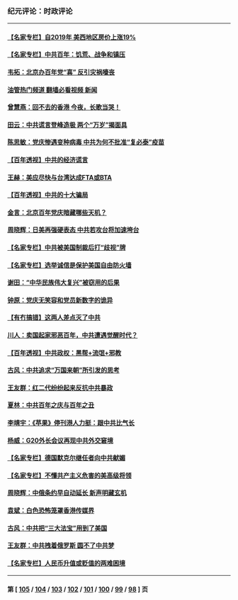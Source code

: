 ### 纪元评论：时政评论
---
#### [【名家专栏】自2019年 美西地区房价上涨19%](../../pages/nsc1025/n13062264.md?07030330) 
#### [【名家专栏】中共百年：饥荒、战争和镇压](../../pages/nsc1025/n13062268.md?07030330) 
#### [韦拓：北京办百年党“喜” 反引灾祸嚎丧](../../pages/nsc1025/n13061153.md?07030330) 
#### [油管热门频道 翻墙必看视频 新闻](ok?07030330)
#### [曾慧燕：回不去的香港   今夜，长歌当哭！](../../pages/nsc1025/n13062768.md?07030330) 
#### [田云：中共谎言登峰造极 两个“万岁”揭面具](../../pages/nsc1025/n13062013.md?07030330) 
#### [陈思敏：党庆惨遇变种病毒 中共为何不批准“复必泰”疫苗](../../pages/nsc1025/n13062618.md?07030330) 
#### [【百年透视】中共的经济谎言](../../pages/nsc1025/n13061625.md?07030330) 
#### [王赫：美应尽快与台湾达成FTA或BTA](../../pages/nsc1025/n13061817.md?07030330) 
#### [【百年透视】中共的十大骗局](../../pages/nsc1025/n13061567.md?07030330) 
#### [金言：北京百年党庆暗藏哪些天机？](../../pages/nsc1025/n13061688.md?07030330) 
#### [周晓辉：日美再强硬表态 中共若攻台将加速垮台](../../pages/nsc1025/n13061696.md?07030330) 
#### [【名家专栏】中共被美国制裁后打“歧视”牌](../../pages/nsc1025/n13059560.md?07030330) 
#### [【名家专栏】选举诚信是保护美国自由防火墙](../../pages/nsc1025/n13059616.md?07030330) 
#### [谢田：“中华民族伟大复兴”被窃用的后果](../../pages/nsc1025/n13061482.md?07030330) 
#### [钟原：党庆无笑容和党员新数字的诡异](../../pages/nsc1025/n13061245.md?07030330) 
#### [【有冇搞错】这两人差点灭了中共](../../pages/nsc1025/n13060028.md?07030330) 
#### [川人：卖国起家邪恶百年，中共遭遇觉醒时代？](../../pages/nsc1025/n13060096.md?07030330) 
#### [【百年透视】中共政权：黑帮+流氓+邪教](../../pages/nsc1025/n13058953.md?07030330) 
#### [古风：中共追求“万国来朝”所引发的思考](../../pages/nsc1025/n13059886.md?07030330) 
#### [王友群：红二代纷纷起来反抗中共暴政](../../pages/nsc1025/n13059388.md?07030330) 
#### [夏林：中共百年之庆与百年之丑](../../pages/nsc1025/n13059334.md?07030330) 
#### [李靖宇：《苹果》停刊港人力挺：跟中共比气长](../../pages/nsc1025/n13059098.md?07030330) 
#### [杨威：G20外长会议再现中共外交窘境](../../pages/nsc1025/n13058834.md?07030330) 
#### [【名家专栏】德国默克尔继任者向中共献媚](../../pages/nsc1025/n13058286.md?07030330) 
#### [【名家专栏】不懂共产主义危害的美高级将领](../../pages/nsc1025/n13058271.md?07030330) 
#### [周晓辉：中俄条约早自动延长 新声明藏玄机](../../pages/nsc1025/n13058785.md?07030330) 
#### [袁斌：白色恐怖笼罩香港传媒界](../../pages/nsc1025/n13057635.md?07030330) 
#### [古风：中共把“三大法宝”用到了美国](../../pages/nsc1025/n13057567.md?07030330) 
#### [王友群：中共拽着俄罗斯 圆不了中共梦](../../pages/nsc1025/n13056718.md?07030330) 
#### [【名家专栏】人民币升值或贬值的两难困境](../../pages/nsc1025/n13054458.md?07030330) 

---
#### 第 [ [105](./105.md?07030330) / [104](./104.md?07030330) / [103](./103.md?07030330) / [102](./102.md?07030330) / [101](./101.md?07030330) / [100](./100.md?07030330) / [99](./99.md?07030330) / [98](./98.md?07030330) ] 页
